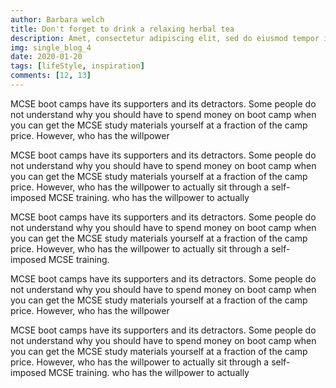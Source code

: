 ```yaml
---
author: Barbara welch
title: Don't forget to drink a relaxing herbal tea
description: Amet, consectetur adipiscing elit, sed do eiusmod tempor incididunt ut labore et dolore magnua Quis ipsum suspendisse ultrices gra.
img: single_blog_4
date: 2020-01-20
tags: [lifeStyle, inspiration]
comments: [12, 13]
---
```


MCSE boot camps have its supporters and its detractors. Some
people do not understand why you should have to spend money on
boot camp when you can get the MCSE study materials yourself
at a fraction of the camp price. However, who has the
willpower

MCSE boot camps have its supporters and its detractors. Some
people do not understand why you should have to spend money on
boot camp when you can get the MCSE study materials yourself
at a fraction of the camp price. However, who has the
willpower to actually sit through a self-imposed MCSE
training. who has the willpower to actually

<div class="quote-wrapper">
  <div class="quotes">
    MCSE boot camps have its supporters and its detractors. Some
    people do not understand why you should have to spend money
    on boot camp when you can get the MCSE study materials
    yourself at a fraction of the camp price. However, who has
    the willpower to actually sit through a self-imposed MCSE
    training.
  </div>
</div>

MCSE boot camps have its supporters and its detractors. Some
people do not understand why you should have to spend money on
boot camp when you can get the MCSE study materials yourself
at a fraction of the camp price. However, who has the
willpower

MCSE boot camps have its supporters and its detractors. Some
people do not understand why you should have to spend money on
boot camp when you can get the MCSE study materials yourself
at a fraction of the camp price. However, who has the
willpower to actually sit through a self-imposed MCSE
training. who has the willpower to actually

